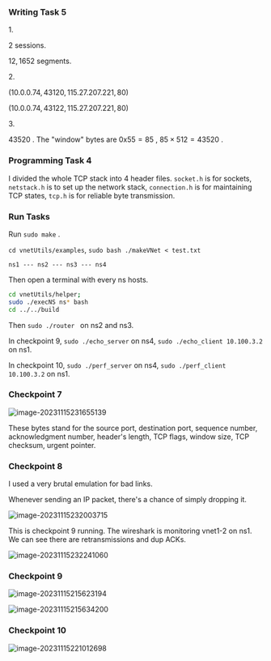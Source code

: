 ### Writing Task 5

$1.$

$2$ sessions.

$12, 1652$ segments.

$2.$

$(10.0.0.74,43120,115.27.207.221,80)$

$(10.0.0.74,43122,115.27.207.221,80)$

$3.$

$43520$ . The "window" bytes are $0\text{x}55=85$ , $85\times512=43520$ . 

### Programming Task 4

I divided the whole TCP stack into $4$ header files. `socket.h` is for sockets, `netstack.h` is to set up the network stack, `connection.h` is for maintaining TCP states, `tcp.h` is for reliable byte transmission.

### Run Tasks

Run `sudo make` .

`cd vnetUtils/examples`, `sudo bash ./makeVNet < test.txt`

```
ns1 --- ns2 --- ns3 --- ns4
```

Then open a terminal with every ns hosts.

````bash
cd vnetUtils/helper; 
sudo ./execNS ns* bash
cd ../../build
````

Then `sudo ./router ` on ns2 and ns3.

In checkpoint 9, `sudo ./echo_server` on ns4, `sudo ./echo_client 10.100.3.2` on ns1.

In checkpoint 10, `sudo ./perf_server` on ns4, `sudo ./perf_client 10.100.3.2` on ns1.

### Checkpoint 7

![image-20231115231655139](C:\Users\23512\AppData\Roaming\Typora\typora-user-images\image-20231115231655139.png)

These bytes stand for the source port, destination port, sequence number, acknowledgment number, header's length, TCP flags, window size, TCP checksum, urgent pointer.

### Checkpoint 8

I used a very brutal emulation for bad links.

Whenever sending an IP packet, there's a chance of simply dropping it.

![image-20231115232003715](C:\Users\23512\AppData\Roaming\Typora\typora-user-images\image-20231115232003715.png)

This is checkpoint 9 running. The wireshark is monitoring vnet1-2 on ns1. We can see there are retransmissions and dup ACKs.

![image-20231115232241060](C:\Users\23512\AppData\Roaming\Typora\typora-user-images\image-20231115232241060.png)

### Checkpoint 9

![image-20231115215623194](C:\Users\23512\AppData\Roaming\Typora\typora-user-images\image-20231115215623194.png)



![image-20231115215634200](C:\Users\23512\AppData\Roaming\Typora\typora-user-images\image-20231115215634200.png)

### Checkpoint 10

![image-20231115221012698](C:\Users\23512\AppData\Roaming\Typora\typora-user-images\image-20231115221012698.png)